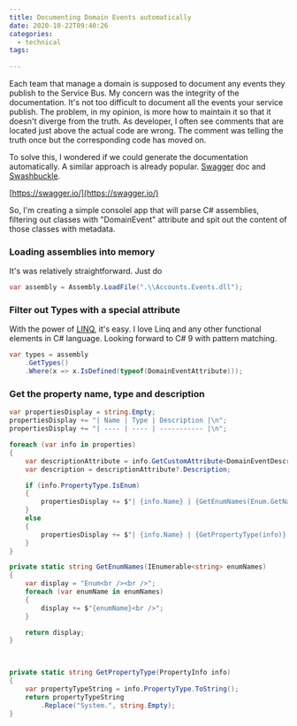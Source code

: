 ```yaml
---
title: Documenting Domain Events automatically
date: 2020-10-22T09:40:26
categories:
  - technical
tags:
  
---
```



Each team that manage a domain is supposed to document any events they publish to the Service Bus. My concern was the integrity of the documentation. It's not too difficult to document all the events your service publish. The problem, in my opinion, is more how to maintain it so that it doesn't diverge from the truth. As developer, I often see comments that are located just above the actual code are wrong. The comment was telling the truth once but the corresponding code has moved on. 

To solve this, I wondered if we could generate the documentation automatically. A similar approach is already popular. [Swagger](https://swagger.io/) doc and [Swashbuckle](https://github.com/domaindrivendev/Swashbuckle.WebApi). 

[https://swagger.io/](https://swagger.io/)

So, I'm creating a simple consolel app that will parse C\# assemblies, filtering out classes with "DomainEvent" attribute and spit out the content of those classes with metadata.

### Loading assemblies into memory

It's was relatively straightforward. Just do

```csharp
var assembly = Assembly.LoadFile(".\\Accounts.Events.dll");
```

### Filter out Types with a special attribute

With the power of [LINQ](https://docs.microsoft.com/en-us/dotnet/csharp/tutorials/working-with-linq), it's easy. I love Linq and any other functional elements in C\# language. Looking forward to C\# 9 with pattern matching.

```csharp
var types = assembly
    .GetTypes()
    .Where(x => x.IsDefined(typeof(DomainEventAttribute)));
```

### Get the property name, type and description

```csharp
var propertiesDisplay = string.Empty;
propertiesDisplay += "| Name | Type | Description |\n";
propertiesDisplay += "| ---- | ---- | ----------- |\n";

foreach (var info in properties)
{
    var descriptionAttribute = info.GetCustomAttribute<DomainEventDescriptionAttribute>();
    var description = descriptionAttribute?.Description;

    if (info.PropertyType.IsEnum)
    {
        propertiesDisplay += $"| {info.Name} | {GetEnumNames(Enum.GetNames(info.PropertyType))} | {description} |\n";
    } 
    else 
    {
        propertiesDisplay += $"| {info.Name} | {GetPropertyType(info)} | {description} |\n";
    } 
}

private static string GetEnumNames(IEnumerable<string> enumNames)
{
    var display = "Enum<br /><br />";
    foreach (var enumName in enumNames)
    {
        display += $"{enumName}<br />";
    }

    return display;
}

        

private static string GetPropertyType(PropertyInfo info)
{
    var propertyTypeString = info.PropertyType.ToString();
    return propertyTypeString
        .Replace("System.", string.Empty);
}


```

